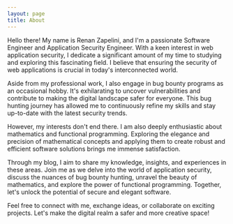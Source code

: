 ```yaml
---
layout: page
title: About
---
```


Hello there! My name is Renan Zapelini, and I'm a passionate Software Engineer and Application Security Engineer. With a keen interest in web application security, I dedicate a significant amount of my time to studying and exploring this fascinating field. I believe that ensuring the security of web applications is crucial in today's interconnected world.

Aside from my professional work, I also engage in bug bounty programs as an occasional hobby. It's exhilarating to uncover vulnerabilities and contribute to making the digital landscape safer for everyone. This bug hunting journey has allowed me to continuously refine my skills and stay up-to-date with the latest security trends.

However, my interests don't end there. I am also deeply enthusiastic about mathematics and functional programming. Exploring the elegance and precision of mathematical concepts and applying them to create robust and efficient software solutions brings me immense satisfaction.

Through my blog, I aim to share my knowledge, insights, and experiences in these areas. Join me as we delve into the world of application security, discuss the nuances of bug bounty hunting, unravel the beauty of mathematics, and explore the power of functional programming. Together, let's unlock the potential of secure and elegant software.

Feel free to connect with me, exchange ideas, or collaborate on exciting projects. Let's make the digital realm a safer and more creative space!